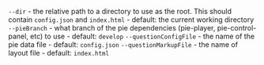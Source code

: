   `--dir` - the relative path to a directory to use as the root. This should contain `config.json` and `index.html` - default: the current working directory
  `--pieBranch` - what branch of the pie dependencies (pie-player, pie-control-panel, etc) to use - default: `develop`
  `--questionConfigFile` - the name of the pie data file - default: `config.json`
  `--questionMarkupFile` - the name of layout file - default: `index.html`
